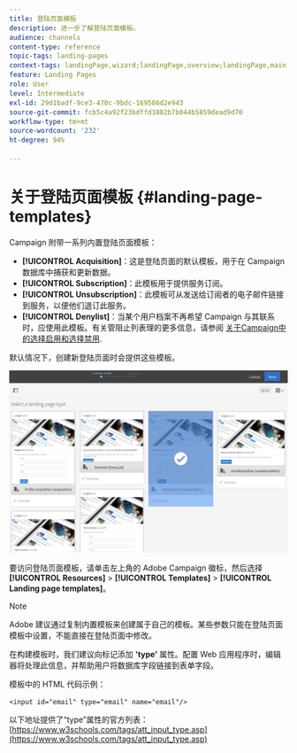 ```yaml
---
title: 登陆页面模板
description: 进一步了解登陆页面模板。
audience: channels
content-type: reference
topic-tags: landing-pages
context-tags: landingPage,wizard;landingPage,overview;landingPage,main
feature: Landing Pages
role: User
level: Intermediate
exl-id: 29d1badf-9ce3-470c-9bdc-169586d2e943
source-git-commit: fcb5c4a92f23bdffd1082b7b044b5859dead9d70
workflow-type: tm+mt
source-wordcount: '232'
ht-degree: 94%

---
```


# 关于登陆页面模板 {#landing-page-templates}

Campaign 附带一系列内置登陆页面模板：

* **[!UICONTROL Acquisition]**：这是登陆页面的默认模板，用于在 Campaign 数据库中捕获和更新数据。
* **[!UICONTROL Subscription]**：此模板用于提供服务订阅。
* **[!UICONTROL Unsubscription]**：此模板可从发送给订阅者的电子邮件链接到服务，以便他们退订此服务。
* **[!UICONTROL Denylist]**：当某个用户档案不再希望 Campaign 与其联系时，应使用此模板。有关管阻止列表理的更多信息，请参阅 [关于Campaign中的选择启用和选择禁用](../../audiences/using/about-opt-in-and-opt-out-in-campaign.md).

默认情况下，创建新登陆页面时会提供这些模板。

![](assets/lp_creation_1.png)

要访问登陆页面模板，请单击左上角的 Adobe Campaign 徽标，然后选择 **[!UICONTROL Resources]** > **[!UICONTROL Templates]** > **[!UICONTROL Landing page templates]**。

>[!NOTE]
>
>Adobe 建议通过复制内置模板来创建属于自己的模板。某些参数只能在登陆页面模板中设置，不能直接在登陆页面中修改。

在构建模板时，我们建议向标记添加 **&#39;type’** 属性。配置 Web 应用程序时，编辑器将处理此信息，并帮助用户将数据库字段链接到表单字段。

模板中的 HTML 代码示例：

```
<input id="email" type="email" name="email"/>
```

以下地址提供了“type”属性的官方列表：[https://www.w3schools.com/tags/att_input_type.asp](https://www.w3schools.com/tags/att_input_type.asp)
